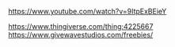 https://www.youtube.com/watch?v=9ItpExBEieY

https://www.thingiverse.com/thing:4225667
https://www.givewavestudios.com/freebies/
